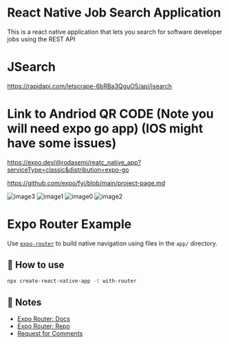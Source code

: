 # React Native Job Search Application

This is a react native application that lets you search for software developer jobs using the REST API 

# JSearch 
https://rapidapi.com/letscrape-6bRBa3QguO5/api/jsearch

# Link to Andriod QR CODE (Note you will need expo go app) (IOS might have some issues)

https://expo.dev/@rodasemi/reatc_native_app?serviceType=classic&distribution=expo-go

https://github.com/expo/fyi/blob/main/project-page.md

![image3](https://github.com/rodasemi5/job_search_app/assets/102709175/1f6685f9-faa6-4061-8dca-65a562f40371)
![image1](https://github.com/rodasemi5/job_search_app/assets/102709175/90838570-f9a0-4844-9280-297caa278b0d)
![image0](https://github.com/rodasemi5/job_search_app/assets/102709175/9feea03b-f149-4b85-9a5a-e243cc77b5c2)
![image2](https://github.com/rodasemi5/job_search_app/assets/102709175/69d4ebb9-b848-43e6-8bef-61544ec02464)





# Expo Router Example

Use [`expo-router`](https://expo.github.io/router) to build native navigation using files in the `app/` directory.

## 🚀 How to use

```sh
npx create-react-native-app -t with-router
```

## 📝 Notes

- [Expo Router: Docs](https://expo.github.io/router)
- [Expo Router: Repo](https://github.com/expo/router)
- [Request for Comments](https://github.com/expo/router/discussions/1)
